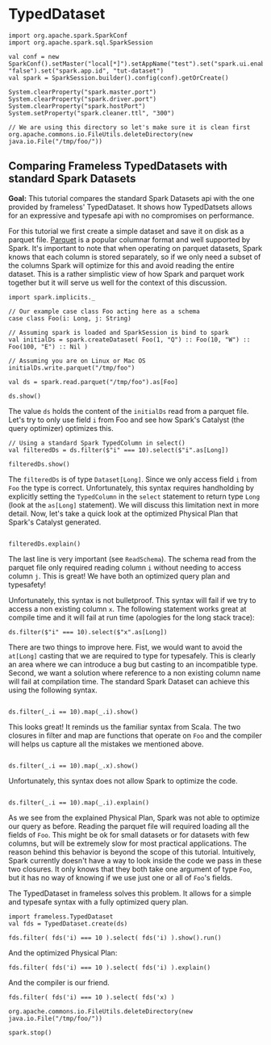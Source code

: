 # TypedDataset


```tut:invisible
import org.apache.spark.SparkConf
import org.apache.spark.sql.SparkSession

val conf = new SparkConf().setMaster("local[*]").setAppName("test").set("spark.ui.enabled", "false").set("spark.app.id", "tut-dataset")
val spark = SparkSession.builder().config(conf).getOrCreate() 

System.clearProperty("spark.master.port")
System.clearProperty("spark.driver.port")
System.clearProperty("spark.hostPort")
System.setProperty("spark.cleaner.ttl", "300")

// We are using this directory so let's make sure it is clean first 
org.apache.commons.io.FileUtils.deleteDirectory(new java.io.File("/tmp/foo/"))
```

## Comparing Frameless TypedDatasets with standard Spark Datasets


**Goal:** 
  This tutorial compares the standard Spark Datasets api with the one provided by
  frameless' TypedDataset. It shows how TypedDatsets allows for an expressive and 
  typesafe api with no compromises on performance. 
 
 
For this tutorial we first create a simple dataset and save it on disk as a parquet file. 
[Parquet](https://parquet.apache.org/) is a popular columnar format and well supported by Spark. 
It's important to note that when operating on parquet datasets, Spark knows that each column is stored 
separately, so if we only need a subset of the columns Spark will optimize for this and avoid reading 
the entire dataset. This is a rather simplistic view of how Spark and parquet work together but it
will serve us well for the context of this discussion.

```tut:book
import spark.implicits._

// Our example case class Foo acting here as a schema
case class Foo(i: Long, j: String)

// Assuming spark is loaded and SparkSession is bind to spark
val initialDs = spark.createDataset( Foo(1, "Q") :: Foo(10, "W") :: Foo(100, "E") :: Nil )

// Assuming you are on Linux or Mac OS
initialDs.write.parquet("/tmp/foo")

val ds = spark.read.parquet("/tmp/foo").as[Foo]

ds.show()
```

The value `ds` holds the content of the `initialDs` read from a parquet file. 
Let's try to only use field `i` from Foo and see how Spark's Catalyst (the query optimizer) 
optimizes this. 

```tut:book
// Using a standard Spark TypedColumn in select()
val filteredDs = ds.filter($"i" === 10).select($"i".as[Long])

filteredDs.show()
```

The `filteredDs` is of type `Dataset[Long]`. Since we only access field `i` from `Foo` the type is correct.
Unfortunately, this syntax requires handholding by explicitly setting the `TypedColumn` in the `select` statement
to return type `Long` (look at the `as[Long]` statement). We will discuss this limitation next in more detail. 
Now, let's take a quick look at the optimized Physical Plan that Spark's Catalyst generated.

```tut:book

filteredDs.explain()

```

The last line is very important (see `ReadSchema`). The schema read 
from the parquet file only required reading column `i` without needing to access column `j`.
This is great! We have both an optimized query plan and typesafety! 

Unfortunately, this syntax is not bulletproof. 
This syntax will fail if we try to access a non existing column `x`. 
The following statement works great at compile time and it will 
fail at run time (apologies for the long stack trace):

```tut:fail
ds.filter($"i" === 10).select($"x".as[Long])
```

There are two things to improve here. Fist, we would want to avoid the `at[Long]` casting that we are required
to type for typesafely. This is clearly an area where we can introduce a bug but casting to an incompatible 
type. Second, we want a solution where reference to a 
non existing column name will fail at compilation time. 
The standard Spark Dataset can achieve this using the following syntax.
 
```tut:book
 
ds.filter(_.i == 10).map(_.i).show()

```

This looks great! It reminds us the familiar syntax from Scala. 
The two closures in filter and map are functions that operate on `Foo` and the 
compiler will helps us capture all the mistakes we mentioned above.

```tut:fail
 
ds.filter(_.i == 10).map(_.x).show()

```

Unfortunately, this syntax does not allow Spark to optimize the code. 


```tut:book

ds.filter(_.i == 10).map(_.i).explain()

```

As we see from the explained Physical Plan, Spark was not able to optimize our query as before.
 Reading the parquet file will required loading all the fields of `Foo`. This might be ok for
 small datasets or for datasets with few columns, but will be extremely slow for most practical
 applications. The reason behind this behavior is beyond the scope of this tutorial. 
 Intuitively, Spark currently doesn't have a way to look inside the code we pass in these two 
 closures. It only knows that they both take one argument of type `Foo`, but it has no way of knowing if
 we use just one or all of `Foo`'s fields. 
 
 
The TypedDataset in frameless solves this problem. It allows for a simple and typesafe syntax 
with a fully optimized query plan. 


```tut:book
import frameless.TypedDataset
val fds = TypedDataset.create(ds)

fds.filter( fds('i) === 10 ).select( fds('i) ).show().run()
```

And the optimized Physical Plan:


```tut:book
fds.filter( fds('i) === 10 ).select( fds('i) ).explain()
```

And the compiler is our friend.

```tut:fail
fds.filter( fds('i) === 10 ).select( fds('x) )
```



```tut:invisible
org.apache.commons.io.FileUtils.deleteDirectory(new java.io.File("/tmp/foo/"))

spark.stop()
```
